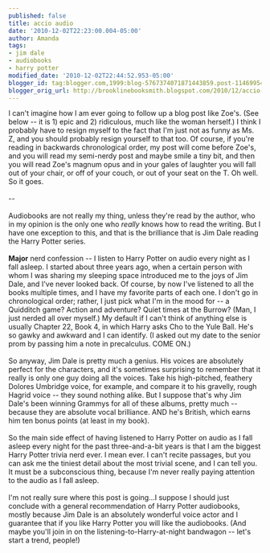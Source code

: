 ```yaml
---
published: false
title: accio audio
date: '2010-12-02T22:23:00.004-05:00'
author: Amanda
tags:
- jim dale
- audiobooks
- harry potter
modified_date: '2010-12-02T22:44:52.953-05:00'
blogger_id: tag:blogger.com,1999:blog-5767374071871443859.post-114699547034413321
blogger_orig_url: http://brooklinebooksmith.blogspot.com/2010/12/accio-audio.html
---
```


I can't imagine how I am ever going to follow up a blog post like Zoe's. (See below -- it is 1) epic and 2) ridiculous, much like the woman herself.) I think I probably have to resign myself to the fact that I'm just not as funny as Ms. Z, and you should probably resign yourself to that too. Of course, if you're reading in backwards chronological order, my post will come before Zoe's, and you will read my semi-nerdy post and maybe smile a tiny bit, and then you will read Zoe's magnum opus and in your gales of laughter you will fall out of your chair, or off of your couch, or out of your seat on the T. Oh well. So it goes.<br /><br />--<br /><br />Audiobooks are not really my thing, unless they're read by the author, who in my opinion is the only one who <em>really </em>knows how to read the writing. But I have one exception to this, and that is the brilliance that is Jim Dale reading the Harry Potter series.<br /><br /><strong>Major</strong> nerd confession -- I listen to Harry Potter on audio every night as I fall asleep. I started about three years ago, when a certain person with whom I was sharing my sleeping space introduced me to the joys of Jim Dale, and I've never looked back. Of course, by now I've listened to all the books multiple times, and I have my favorite parts of each one. I don't go in chronological order; rather, I just pick what I'm in the mood for -- a Quidditch game? Action and adventure? Quiet times at the Burrow? (Man, I just nerded all over myself.) My default if I can't think of anything else is usually Chapter 22, Book 4, in which Harry asks Cho to the Yule Ball. He's so gawky and awkward and I can identify. (I asked out my date to the senior prom by passing him a note in precalculus. COME ON.)<br /><br />So anyway, Jim Dale is pretty much a genius. His voices are absolutely perfect for the characters, and it's sometimes surprising to remember that it really is only one guy doing all the voices. Take his high-pitched, feathery Dolores Umbridge voice, for example, and compare it to his gravelly, rough Hagrid voice -- they sound nothing alike. But I suppose that's why Jim Dale's been winning Grammys for all of these albums, pretty much -- because they are absolute vocal brilliance. AND he's British, which earns him ten bonus points (at least in my book).<br /><br />So the main side effect of having listened to Harry Potter on audio as I fall asleep every night for the past three-and-a-bit years is that I am the biggest Harry Potter trivia nerd ever. I mean ever. I can't recite passages, but you can ask me the tiniest detail about the most trivial scene, and I can tell you. It must be a subconscious thing, because I'm never really paying attention to the audio as I fall asleep.<br /><br />I'm not really sure where this post is going...I suppose I should just conclude with a general recommendation of Harry Potter audiobooks, mostly because Jim Dale is an absolutely wonderful voice actor and I guarantee that if you like Harry Potter you will like the audiobooks. (And maybe you'll join in on the listening-to-Harry-at-night bandwagon -- let's start a trend, people!)